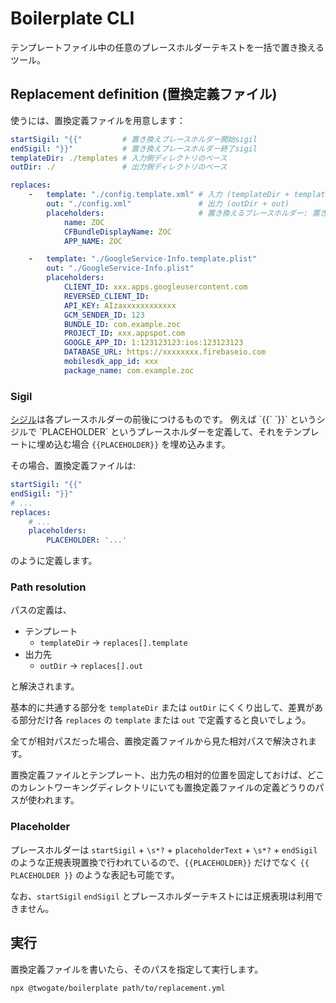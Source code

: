 # Boilerplate CLI

テンプレートファイル中の任意のプレースホルダーテキストを一括で置き換えるツール。

## Replacement definition (置換定義ファイル)
使うには、置換定義ファイルを用意します：

```yaml
startSigil: "{{"         # 置き換えプレースホルダー開始sigil
endSigil: "}}"           # 置き換えプレースホルダー終了sigil
templateDir: ./templates # 入力側ディレクトリのベース
outDir: ./               # 出力側ディレクトリのベース

replaces:
    -   template: "./config.template.xml" # 入力 (templateDir + template)
        out: "./config.xml"               # 出力 (outDir + out)
        placeholders:                     # 置き換えるプレースホルダー: 置き換え先の値
            name: ZOC
            CFBundleDisplayName: ZOC
            APP_NAME: ZOC

    -   template: "./GoogleService-Info.template.plist"
        out: "./GoogleService-Info.plist"
        placeholders:    
            CLIENT_ID: xxx.apps.googleusercontent.com
            REVERSED_CLIENT_ID: 
            API_KEY: AIzaxxxxxxxxxxxx
            GCM_SENDER_ID: 123
            BUNDLE_ID: com.example.zoc
            PROJECT_ID: xxx.appspot.com
            GOOGLE_APP_ID: 1:123123123:ios:123123123
            DATABASE_URL: https://xxxxxxxx.firebaseio.com
            mobilesdk_app_id: xxx
            package_name: com.example.zoc
```

### Sigil
[シジル](https://en.wikipedia.org/wiki/Sigil_(computer_programming))は各プレースホルダーの前後につけるものです。
例えば `{{` `}}` というシジルで `PLACEHOLDER` というプレースホルダーを定義して、それをテンプレートに埋め込む場合 `{{PLACEHOLDER}}` を埋め込みます。

その場合、置換定義ファイルは:

```yaml
startSigil: "{{"
endSigil: "}}"
# ...
replaces: 
    # ...
    placeholders:
        PLACEHOLDER: '...'
```

のように定義します。

### Path resolution
パスの定義は、 
- テンプレート
   - `templateDir` → `replaces[].template`
- 出力先
   - `outDir` → `replaces[].out`

と解決されます。

基本的に共通する部分を `templateDir` または `outDir` にくくり出して、差異がある部分だけ各 `replaces` の `template` または `out` で定義すると良いでしょう。

全てが相対パスだった場合、置換定義ファイルから見た相対パスで解決されます。

置換定義ファイルとテンプレート、出力先の相対的位置を固定しておけば、どこのカレントワーキングディレクトリにいても置換定義ファイルの定義どうりのパスが使われます。

### Placeholder
プレースホルダーは `startSigil` + `\s*?` + `placeholderText` + `\s*?` + `endSigil` のような正規表現置換で行われているので、`{{PLACEHOLDER}}` だけでなく `{{ PLACEHOLDER }}` のような表記も可能です。

なお、`startSigil` `endSigil` とプレースホルダーテキストには正規表現は利用できません。

## 実行
置換定義ファイルを書いたら、そのパスを指定して実行します。

```bash
npx @twogate/boilerplate path/to/replacement.yml
```
